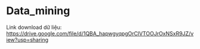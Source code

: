# Data_mining
Link download dữ liệu: https://drive.google.com/file/d/1QBA_hapwgyqpgOrClVTOOJrOxNSxR9JZ/view?usp=sharing
